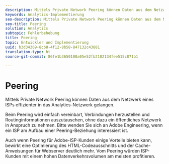 ```yaml
---
description: Mittels Private Network Peering können Daten aus dem Netzwerk eines ISPs effizienter in das Analytics-Netzwerk gelangen.
keywords: Analytics-Implementierung
seo-description: Mittels Private Network Peering können Daten aus dem Netzwerk eines ISPs effizienter in das Analytics-Netzwerk gelangen.
seo-title: Peering
solution: Analytics
subtopic: Fehlerbehebung
title: Peering
topic: Entwickler und Implementierung
uuid: b3d34369-8cb8-4f12-8b58-847132c43881
translation-type: ht
source-git-commit: 86fe1b3650100a05e52fb2102134fee515c871b1

---
```



# Peering

Mittels Private Network Peering können Daten aus dem Netzwerk eines ISPs effizienter in das Analytics-Netzwerk gelangen.

Beim Peering wird einfach vereinbart, Verbindungen herzustellen und Routinginformationen auszutauschen, ohne dazu ein öffentliches Netzwerk in Anspruch zu nehmen. Bitte wenden Sie sich an Adobe Engineering, wenn ein ISP am Aufbau einer Peering-Beziehung interessiert ist.

Auch wenn Peering für Adobe-ISP-Kunden einige Vorteile bieten kann, bewirkt eine Optimierung des HTML-Codeausschnitts und der Cache-Anweisungen für Webserver deutlich mehr. Vom Peering würden ISP-Kunden mit einem hohen Datenverkehrsvolumen am meisten profitieren.
